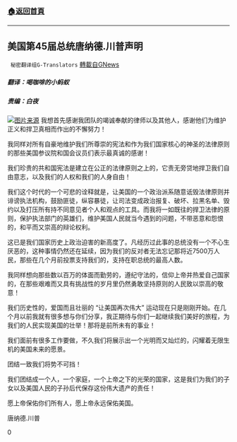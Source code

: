 ###  [:house:返回首頁](https://github.com/ourhimalayas/txt)
---

## 美国第45届总统唐纳德.川普声明
` 秘密翻译组G-Translators` [轉載自GNews](https://gnews.org/zh-hans/910681/)

##### 翻译：喝咖啡的小蚂蚁

##### 责编：白夜
![]()![](https://gnews.org/wp-content/uploads/2021/02/1-49.jpg)[图片来源](https://gnews.org/wp-content/uploads/2021/02/1-49.jpg)
我想首先感谢我团队的竭诚奉献的律师以及其他人，感谢他们为维护正义和捍卫真相而作出的不懈努力！

我同样对所有自豪地维护我们所尊崇的宪法和作为我们国家核心的神圣的法律原则的那些美国参议院和国会议员们表示最真诚的感谢！

我们珍贵的共和国宪法是建立在公正的法律原则之上的，它责无旁贷地捍卫我们自由意志，以及我们的人权和我们的人身自由！

我们这个时代的一个可悲的诠释就是，让美国的一个政治派系随意诋毁法律原则并诽谤执法机构，鼓励匪徒，纵容暴徒，让司法变成政治报复、破坏、拉黑名单、毁约以及打压所有持不同意见者个人和观点的工具。而我将一如既往的捍卫法律的原则，保护执法部门的英雄们，维护美国人民就当今遇到的问题，不带恶意和怨恨的，和平而又崇高的辩论权利。

这已是我们国家历史上政治迫害的新高度了。凡经历过此事的总统没有一个不心生厌恶的，这种事情仍然还在延续，因为我们的反对者无法忘记那将近7500万人民，那些在几个月前投票支持我们的，支持在职总统的最高人数。

我同样想向那些数以百万的体面而勤劳的，遵纪守法的，信仰上帝并热爱自己国家的，在那些艰难而又具有挑战性的岁月里仍然勇敢坚持原则的人民致以崇高的敬意！

我们历史性的，爱国而且壮丽的 “让美国再次伟大” 运动现在只是刚刚开始。在几个月以前我就有很多想与你们分享，我正期待与你们一起继续我们美好的旅程，为我们的人民实现美国的壮举！那将是前所未有的事业！

我们面前有很多工作要做，不久我们将展示出一个光明而又灿烂的，闪耀着无限生机的美国未来的愿景。

团结一致我们将势不可挡！

我们团结成一个人，一个家庭，一个上帝之下的光荣的国家，这是我们为我们的子女以及美国人民的子孙后代保存这份伟大遗产的责任！

愿上帝保佑你们所有人，愿上帝永远保佑美国。

唐纳德.川普

0
